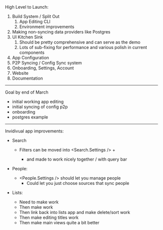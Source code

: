 High Level to Launch:

1. Build System / Split Out
   1. App Editing CLI
   2. Environment improvements
2. Making non-syncing data providers like Postgres
3. UI Kitchen Sink
   1. Should be pretty comprehensive and can serve as the demo
   2. Lots of sub-fixing for performance and various polish in current components
4. App Configuration
5. P2P Syncing / Config Sync system
6. Onboarding, Settings, Account
7. Website
8. Documentation

---

Goal by end of March

- initial working app editing
- initial syncing of config p2p
- onboarding
- postgres example

---

Invidivual app improvements:

- Search

  - Filters can be moved into <Search.Settings /> + <Lists />
    - and made to work nicely together / with query bar

- People:

  - <People.Settings /> should let you manage people
    - Could let you just choose sources that sync people

- Lists:
  - Need to make <Stack /> <ListStack /> work
  - Then make <TreeList /> work
  - Then link back into lists app and make delete/sort work
  - Then make editing titles work
  - Then make main views quite a bit better
